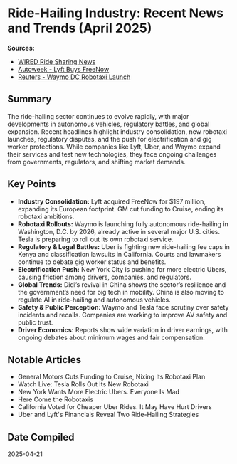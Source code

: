 # Ride-Hailing Industry: Recent News and Trends (April 2025)

**Sources:**
- [WIRED Ride Sharing News](https://www.wired.com/tag/ride-sharing/)
- [Autoweek - Lyft Buys FreeNow](https://www.autoweek.com/news/a64523988/lyft-freenow-ride-hailing-app/)
- [Reuters - Waymo DC Robotaxi Launch](https://www.reuters.com/technology/alphabets-waymo-aims-2026-self-driving-ride-hailing-launch-washington-dc-2025-03-25/)

## Summary
The ride-hailing sector continues to evolve rapidly, with major developments in autonomous vehicles, regulatory battles, and global expansion. Recent headlines highlight industry consolidation, new robotaxi launches, regulatory disputes, and the push for electrification and gig worker protections. While companies like Lyft, Uber, and Waymo expand their services and test new technologies, they face ongoing challenges from governments, regulators, and shifting market demands.

## Key Points
- **Industry Consolidation:** Lyft acquired FreeNow for $197 million, expanding its European footprint. GM cut funding to Cruise, ending its robotaxi ambitions.
- **Robotaxi Rollouts:** Waymo is launching fully autonomous ride-hailing in Washington, D.C. by 2026, already active in several major U.S. cities. Tesla is preparing to roll out its own robotaxi service.
- **Regulatory & Legal Battles:** Uber is fighting new ride-hailing fee caps in Kenya and classification lawsuits in California. Courts and lawmakers continue to debate gig worker status and benefits.
- **Electrification Push:** New York City is pushing for more electric Ubers, causing friction among drivers, companies, and regulators.
- **Global Trends:** Didi’s revival in China shows the sector’s resilience and the government’s need for big tech in mobility. China is also moving to regulate AI in ride-hailing and autonomous vehicles.
- **Safety & Public Perception:** Waymo and Tesla face scrutiny over safety incidents and recalls. Companies are working to improve AV safety and public trust.
- **Driver Economics:** Reports show wide variation in driver earnings, with ongoing debates about minimum wages and fair compensation.

## Notable Articles
- General Motors Cuts Funding to Cruise, Nixing Its Robotaxi Plan
- Watch Live: Tesla Rolls Out Its New Robotaxi
- New York Wants More Electric Ubers. Everyone Is Mad
- Here Come the Robotaxis
- California Voted for Cheaper Uber Rides. It May Have Hurt Drivers
- Uber and Lyft's Financials Reveal Two Ride-Hailing Strategies

## Date Compiled
2025-04-21

